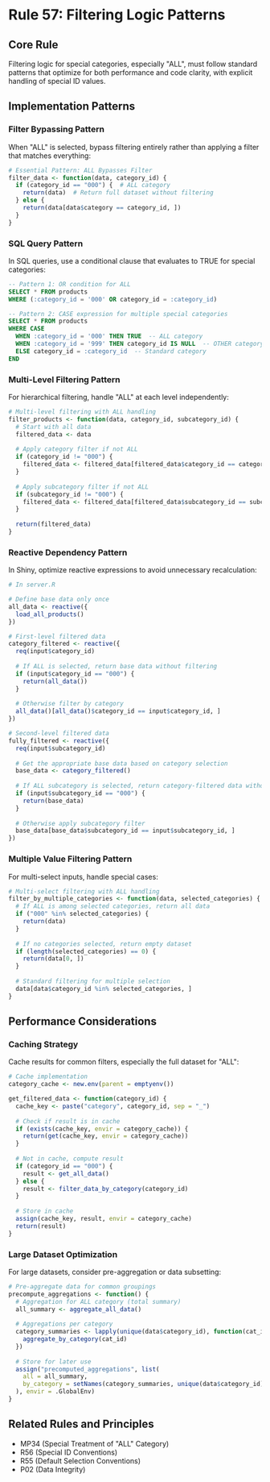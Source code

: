 # Rule 57: Filtering Logic Patterns

## Core Rule
Filtering logic for special categories, especially "ALL", must follow standard patterns that optimize for both performance and code clarity, with explicit handling of special ID values.

## Implementation Patterns

### Filter Bypassing Pattern
When "ALL" is selected, bypass filtering entirely rather than applying a filter that matches everything:

```r
# Essential Pattern: ALL Bypasses Filter
filter_data <- function(data, category_id) {
  if (category_id == "000") {  # ALL category
    return(data)  # Return full dataset without filtering
  } else {
    return(data[data$category == category_id, ])
  }
}
```

### SQL Query Pattern
In SQL queries, use a conditional clause that evaluates to TRUE for special categories:

```sql
-- Pattern 1: OR condition for ALL
SELECT * FROM products 
WHERE (:category_id = '000' OR category_id = :category_id)

-- Pattern 2: CASE expression for multiple special categories
SELECT * FROM products 
WHERE CASE 
  WHEN :category_id = '000' THEN TRUE  -- ALL category
  WHEN :category_id = '999' THEN category_id IS NULL  -- OTHER category
  ELSE category_id = :category_id  -- Standard category
END
```

### Multi-Level Filtering Pattern
For hierarchical filtering, handle "ALL" at each level independently:

```r
# Multi-level filtering with ALL handling
filter_products <- function(data, category_id, subcategory_id) {
  # Start with all data
  filtered_data <- data
  
  # Apply category filter if not ALL
  if (category_id != "000") {
    filtered_data <- filtered_data[filtered_data$category_id == category_id, ]
  }
  
  # Apply subcategory filter if not ALL
  if (subcategory_id != "000") {
    filtered_data <- filtered_data[filtered_data$subcategory_id == subcategory_id, ]
  }
  
  return(filtered_data)
}
```

### Reactive Dependency Pattern
In Shiny, optimize reactive expressions to avoid unnecessary recalculation:

```r
# In server.R

# Define base data only once
all_data <- reactive({
  load_all_products()
})

# First-level filtered data
category_filtered <- reactive({
  req(input$category_id)
  
  # If ALL is selected, return base data without filtering
  if (input$category_id == "000") {
    return(all_data())
  }
  
  # Otherwise filter by category
  all_data()[all_data()$category_id == input$category_id, ]
})

# Second-level filtered data
fully_filtered <- reactive({
  req(input$subcategory_id)
  
  # Get the appropriate base data based on category selection
  base_data <- category_filtered()
  
  # If ALL subcategory is selected, return category-filtered data without further filtering
  if (input$subcategory_id == "000") {
    return(base_data)
  }
  
  # Otherwise apply subcategory filter
  base_data[base_data$subcategory_id == input$subcategory_id, ]
})
```

### Multiple Value Filtering Pattern
For multi-select inputs, handle special cases:

```r
# Multi-select filtering with ALL handling
filter_by_multiple_categories <- function(data, selected_categories) {
  # If ALL is among selected categories, return all data
  if ("000" %in% selected_categories) {
    return(data)
  }
  
  # If no categories selected, return empty dataset
  if (length(selected_categories) == 0) {
    return(data[0, ])
  }
  
  # Standard filtering for multiple selection
  data[data$category_id %in% selected_categories, ]
}
```

## Performance Considerations

### Caching Strategy
Cache results for common filters, especially the full dataset for "ALL":

```r
# Cache implementation
category_cache <- new.env(parent = emptyenv())

get_filtered_data <- function(category_id) {
  cache_key <- paste("category", category_id, sep = "_")
  
  # Check if result is in cache
  if (exists(cache_key, envir = category_cache)) {
    return(get(cache_key, envir = category_cache))
  }
  
  # Not in cache, compute result
  if (category_id == "000") {
    result <- get_all_data()
  } else {
    result <- filter_data_by_category(category_id)
  }
  
  # Store in cache
  assign(cache_key, result, envir = category_cache)
  return(result)
}
```

### Large Dataset Optimization
For large datasets, consider pre-aggregation or data subsetting:

```r
# Pre-aggregate data for common groupings
precompute_aggregations <- function() {
  # Aggregation for ALL category (total summary)
  all_summary <- aggregate_all_data()
  
  # Aggregations per category
  category_summaries <- lapply(unique(data$category_id), function(cat_id) {
    aggregate_by_category(cat_id)
  })
  
  # Store for later use
  assign("precomputed_aggregations", list(
    all = all_summary,
    by_category = setNames(category_summaries, unique(data$category_id))
  ), envir = .GlobalEnv)
}
```

## Related Rules and Principles
- MP34 (Special Treatment of "ALL" Category)
- R56 (Special ID Conventions)
- R55 (Default Selection Conventions)
- P02 (Data Integrity)
